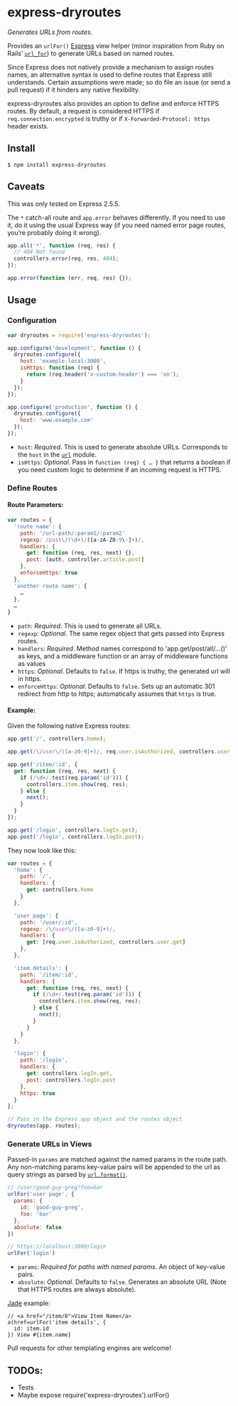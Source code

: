 # express-dryroutes

_Generates URLs from routes._

Provides an `urlFor()` [Express](https://github.com/visionmedia/express) view helper (minor inspiration from Ruby on Rails’ [`url_for`](http://api.rubyonrails.org/classes/ActionView/Helpers/UrlHelper.html#method-i-url_for)) to generate URLs based on named routes.

Since Express does not natively provide a mechanism to assign routes names, an alternative syntax is used to define routes that Express still understands. Certain assumptions were made; so do file an issue (or send a pull request) if it hinders any native flexibility.

express-dryroutes also provides an option to define and enforce HTTPS routes. By default, a request is considered HTTPS if `req.connection.encrypted` is truthy or if `X-Forwarded-Protocol: https` header exists.



## Install

`$ npm install express-dryroutes`



## Caveats

This was only tested on Express 2.5.5.

The `*` catch-all route and `app.error` behaves differently. If you need to use it, do it using the usual Express way (if you need named error page routes, you‘re probably doing it wrong). 

```js
app.all('*', function (req, res) {
  // 404 Not found
  controllers.error(req, res, 404);
});

app.error(function (err, req, res) {});
```


## Usage

### Configuration

```js
var dryroutes = require('express-dryroutes');

app.configure('development', function () {
  dryroutes.configure({
    host: 'example.local:3000',
    isHttps: function (req) {
      return (req.header('x-custom-header') === 'on');
    }
  });
});

app.configure('production', function () {
  dryroutes.configure({
    host: 'www.example.com'
  });
});
```

- `host`: _Required_. This is used to generate absolute URLs. Corresponds to the `host` in the [`url`](http://nodejs.org/docs/latest/api/url.html) module.
- `isHttps`: _Optional_. Pass in `function (req) { … }` that returns a boolean if you need custom logic to determine if an incoming request is HTTPS.


### Define Routes

#### Route Parameters:

```js
var routes = {
  'route name': {
    path: '/url-path/:param1/:param2' 
    regexp: /post\/(\d+)/([a-zA-Z0-9\-]+)/,
    handlers: {
      get: function (req, res, next) {},
      post: [auth, controller.article.post]
    },
    enforceHttps: true
  },
  'another route name': {
    …
  },
  …
}
```

- `path`: _Required_. This is used to generate all URLs.
- `regexp`: _Optional_. The same regex object that gets passed into Express routes.
- `handlers`: _Required_. Method names correspond to 'app.get/post/all/…()' as keys, and a middleware function or an array of middleware functions as values
- `https`: _Optional_. Defaults to `false`. If https is truthy, the generated url will in https.
- `enforceHttps`: _Optional_. Defaults to `false`. Sets up an automatic 301 redirect from http to https; automatically assumes that `https` is true.


#### Example:

Given the following native Express routes:

```js
app.get('/', controllers.home);

app.get(/\/user\/([a-z0-9]+)/, req.user.isAuthorized, controllers.user.get);

app.get('/item/:id', {
  get: function (req, res, next) {
    if (/\d+/.test(req.param('id'))) {
      controllers.item.show(req, res);
    } else {
      next();
    }
  }
});

app.get('/login', controllers.logIn.get);
app.post('/login', controllers.logIn.post);
```

They now look like this:

```js
var routes = {
  'home': {
    path: '/',
    handlers: {
      get: controllers.home
    }
  },

  'user page': {
    path: '/user/:id',
    regexp: /\/user\/([a-z0-9]+)/,
    handlers: {
      get: [req.user.isAuthorized, controllers.user.get]
    },
  },

  'item details': {
    path: '/item/:id',
    handlers: {
      get: function (req, res, next) {
        if (/\d+/.test(req.param('id'))) {
          controllers.item.show(req, res);
        } else {
          next();
        }
      }
    }
  },

  'login': {
    path: '/login',
    handlers: {
      get: controllers.logIn.get,
      post: controllers.logIn.post
    },
    https: true
  }
};

// Pass in the Express app object and the routes object
dryroutes(app, routes);
```


### Generate URLs in Views

Passed-in `params` are matched against the named params in the route path. Any non-matching params key-value pairs will be appended to the url as query strings as parsed by [`url.format()`](http://nodejs.org/docs/latest/api/url.html#url.format).

```js
// /user/good-guy-greg?foo=bar
urlFor('user page', {
  params: {
    id: 'good-guy-greg',
    foo: 'bar'
  },
  absolute: false
})

// https://localhost:3000/login
urlFor('login')
```

- `params`: _Required for paths with named params_. An object of key-value pairs.
- `absolute`: _Optional_. Defaults to `false`. Generates an absolute URL (Note that HTTPS routes are always absolute).



[Jade](https://github.com/visionmedia/jade) example:

```jade
// <a href="/item/8">View Item Name</a>
a(href=urlFor('item details', {
  id: item.id
}) View #{item.name}
```

Pull requests for other templating engines are welcome!



## TODOs:
- Tests
- Maybe expose require('express-dryroutes').urlFor()
